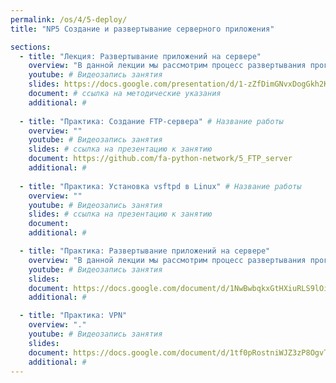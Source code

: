 ```yaml
---
permalink: /os/4/5-deploy/
title: "NP5 Создание и развертывание серверного приложения"

sections:
  - title: "Лекция: Развертывание приложений на сервере"
    overview: "В данной лекции мы рассмотрим процесс развертывания программы на сервере, его этапы, познакомимся с такими понятиями как виды окружений, управление настройками, сделаем обзор инструментов автоматизации равертывания приложений."
    youtube: # Видеозапись занятия
    slides: https://docs.google.com/presentation/d/1-zZfDimGNvxDogGkh2Kcl6dZD3UNU6UQgSN9cSgmHxo/edit?usp=sharing
    document: # ссылка на методические указания
    additional: # 
    
  - title: "Практика: Создание FTP-сервера" # Название работы
    overview: ""
    youtube: # Видеозапись занятия
    slides: # ссылка на презентацию к занятию
    document: https://github.com/fa-python-network/5_FTP_server
    additional: # 
    
  - title: "Практика: Установка vsftpd в Linux" # Название работы
    overview: ""
    youtube: # Видеозапись занятия
    slides: # ссылка на презентацию к занятию
    document: 
    additional: #

  - title: "Практика: Развертывание приложений на сервере"
    overview: "В данной лекции мы рассмотрим процесс развертывания программы на сервере, его этапы, познакомимся с такими понятиями как виды окружений, управление настройками, сделаем обзор инструментов автоматизации равертывания приложений."
    youtube: # Видеозапись занятия
    slides: 
    document: https://docs.google.com/document/d/1NwBwbqkxGtHXiuRLS9lOillQNAmX0sGripX9KiSnxaA/edit?usp=sharing # ссылка на методические указания
    additional: # 

  - title: "Практика: VPN"
    overview: "."
    youtube: # Видеозапись занятия
    slides: 
    document: https://docs.google.com/document/d/1tf0pRostniWJZ3zP8OgvTDVlMSY8oL-I/edit?usp=sharing # ссылка на методические указания
    additional: # 
---
```


